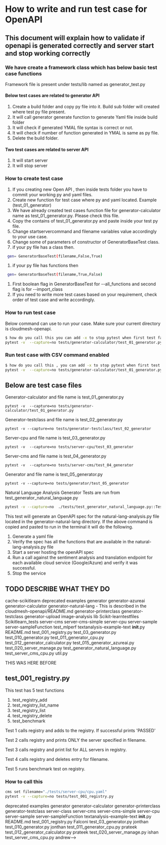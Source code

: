 # How to write and run test case for OpenAPI 

## This document will explain how to validate if openapi is generated correctly and server start and stop working correctly

### We have create a framework class which has below basic test case functions

Framework file is present under tests/lib named as generator_test.py

#### Below test cases are related to generator API

1. Create a build folder and copy py file into it. Build sub folder will created where test py file present.
1. It will call generator generate function to generate Yaml file inside build folder
1. It will check if generated YMAL file syntax is correct or not.
1. It will check if number of function generated in YMAL is same as py file.
1. Delete the build folder.

#### Two test cases are related to server API

1. It will start server
1. It will stop server

### How to create test case


1. If you creating new Open API , then inside tests folder you have to commit your working py and yaml files.
1. Create new function for test case where py and yaml located. Example (test_01_generator)
1. We have already created test cases function file for generator-calculator name as test_01_generator.py. Please check this file.
1. Copy the contains of test_01_generator.py and paste inside your test py file.
1. Change startservercommand and filename variables value accordingly to your use case.
1. Change some of parameters of constructor of GeneratorBaseTest class. 
1. if your py file has a class then.

```bash
 gen= GeneratorBaseTest(filename,False,True)
```
1. if your py file has functions then 

```bash
 gen= GeneratorBaseTest(filename,True,False)
```

1. First boolean flag in GeneratorBaseTest for --all_functions and second flag is for --import_class
1. If you need to write more test cases based on your requirement, check order of test case and write accordingly.

### How to run test case

Below command can use to run your case. Make sure your current directory is cloudmesh-openapi.

```bash
$ how do you call this you can add -x to stop pytest when first test failed
pytest -v  --capture=no tests/generator-calculator/test_01_generator.py
```

### Run test case with CSV command enabled

```bash
$ how do you call this , you can add -x to stop pytest when first test failed
pytest -v  --capture=no tests/generator-calculator/test_01_generator.py  | fgrep '# cvs'
```


## Below are test case files

Generator-calculator and file name is test_01_generator.py

```
pytest -v  --capture=no tests/generator-calculator/test_01_generator.py
```

Generator-testclass and file name is test_02_generator.py

```
pytest -v --capture=no tests/generator-testclass/test_02_generator
```

Server-cpu and file name is test_03_generator.py

```
pytest -v  --capture=no tests/server-cpu/test_03_generator
```

Server-cms and file name is test_04_generator.py

```
pytest -v  --capture=no tests/server-cms/test_04_generator
```

Generator and file name is test_05_generator.py

```
pytest -v --capture=no tests/generator/test_05_generator
```

Natural Language Analysis Generator Tests are run from test_generator_natural_language.py

```bash
pytest -v --capture=no  ./tests/test_generator_natural_language.py::TestGenerator
```

This test will generate an OpenAPI spec for the natural-lang-analysis.py file located in the generator-natural-lang
directory. If the above command is copied and pasted to run in the terminal it will do the following.

1. Generate a yaml file
2. Verify the spec has all the functions that are available in the natural-lang-analysis.py file
3. Start a server hosting the openAPI spec
4. Run a call against the sentiment analysis and translation endpoint for each available cloud service (Google/Azure) and verify it was successful.
5. Stop the service

## TODO DESCRIBE WHAT THEY DO


cache-scikitlearn
deprecated
examples
generator
generator-azureai
generator-calculator
generator-natural-lang - This is described in the cloudmesh-openapi/README.md
generator-printerclass
generator-testclass
generator-upload
image-analysis
lib
Scikit-learntestfiles
Scikitlearn_tests
server-cms
server-cms-simple
server-cpu
server-sample
server-sampleFunction
test_mlperf
textanalysis-example-text
__init__.py
README.md
test_001_registry.py
test_03_generator.py
test_010_generator.py
test_011_generator_cpu.py
test_012_generator_calculator.py
test_015_generator_azureai.py
test_020_server_manage.py
test_generator_natural_language.py
test_server_cms_cpu.py
util.py


THIS WAS HERE BEFORE

## test_001_registry.py

This test has 5 test functions

1. test_registry_add
2. test_registry_list_name
3. test_registry_list
4. test_registry_delete
5. test_benchmark

Test 1 calls registry and adds to the registry. If successful prints 'PASSED'

Test 2 calls registry and prints ONLY the server specified in filename.

Test 3 calls registry and print list for ALL servers in registry.

Test 4 calls registry and deletes entry for filename.

Test 5 runs benchmark test on registry.

### How to call this

```bash
cms set filename="./tests/server-cpu/cpu.yaml"
pytest -v --capture=no tests/test_001_registry.py
```



deprecated
examples
generator
generator-calculator
generator-printerclass
generator-testclass
server-class
server-cms
server-cms-simple
server-cpu
server-sample
server-sampleFunction
textanalysis-example-text
__init__.py
README.md
test_001_registry.py  Falconi
test_03_generator.py  jonthan
test_010_generator.py jonthan
test_011_generator_cpu.py prateek
test_012_generator_calculator.py prateek
test_020_server_manage.py ishan
test_server_cms_cpu.py andrew-->

